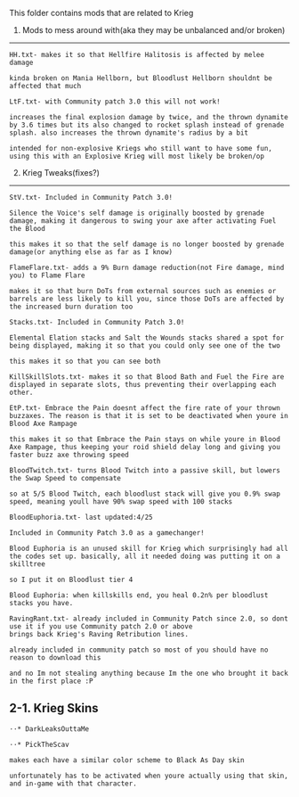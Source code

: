 
This folder contains mods that are related to Krieg

 1. Mods to mess around with(aka they may be unbalanced and/or broken)
 ------

	HH.txt- makes it so that Hellfire Halitosis is affected by melee damage

	kinda broken on Mania Hellborn, but Bloodlust Hellborn shouldnt be affected that much

	LtF.txt- with Community patch 3.0 this will not work!
	
	increases the final explosion damage by twice, and the thrown dynamite by 3.6 times but its also changed to rocket splash instead of grenade splash. also increases the thrown dynamite's radius by a bit
	
	intended for non-explosive Kriegs who still want to have some fun, using this with an Explosive Krieg will most likely be broken/op
	
 2. Krieg Tweaks(fixes?)
 ------
 
	StV.txt- Included in Community Patch 3.0!
	
	Silence the Voice's self damage is originally boosted by grenade damage, making it dangerous to swing your axe after activating Fuel the Blood
	
	this makes it so that the self damage is no longer boosted by grenade damage(or anything else as far as I know)

	FlameFlare.txt- adds a 9% Burn damage reduction(not Fire damage, mind you) to Flame Flare
	
	makes it so that burn DoTs from external sources such as enemies or barrels are less likely to kill you, since those DoTs are affected by the increased burn duration too
 
	Stacks.txt- Included in Community Patch 3.0!
	
	Elemental Elation stacks and Salt the Wounds stacks shared a spot for being displayed, making it so that you could only see one of the two
	
	this makes it so that you can see both

	KillSkillSlots.txt- makes it so that Blood Bath and Fuel the Fire are displayed in separate slots, thus preventing their overlapping each other.
 
	EtP.txt- Embrace the Pain doesnt affect the fire rate of your thrown buzzaxes. The reason is that it is set to be deactivated when youre in Blood Axe Rampage
	
	this makes it so that Embrace the Pain stays on while youre in Blood Axe Rampage, thus keeping your roid shield delay long and giving you faster buzz axe throwing speed
 
	BloodTwitch.txt- turns Blood Twitch into a passive skill, but lowers the Swap Speed to compensate
	
	so at 5/5 Blood Twitch, each bloodlust stack will give you 0.9% swap speed, meaning youll have 90% swap speed with 100 stacks
 
	BloodEuphoria.txt- last updated:4/25
	
	Included in Community Patch 3.0 as a gamechanger! 

	Blood Euphoria is an unused skill for Krieg which surprisingly had all the codes set up. basically, all it needed doing was putting it on a skilltree
	
	so I put it on Bloodlust tier 4
	
	Blood Euphoria: when killskills end, you heal 0.2n% per bloodlust stacks you have.
 
	RavingRant.txt- already included in Community Patch since 2.0, so dont use it if you use Community patch 2.0 or above
	brings back Krieg's Raving Retribution lines.
	
	already included in community patch so most of you should have no reason to download this
	
	and no Im not stealing anything because Im the one who brought it back in the first place :P
 
 2-1. Krieg Skins
 ------
 
	⋅⋅* DarkLeaksOuttaMe
	
	⋅⋅* PickTheScav
	
	makes each have a similar color scheme to Black As Day skin
	
	unfortunately has to be activated when youre actually using that skin, and in-game with that character.
